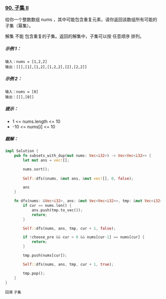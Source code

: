 ### [90. 子集 II](https://leetcode.cn/problems/subsets-ii/)

给你一个整数数组 nums ，其中可能包含重复元素，请你返回该数组所有可能的子集（幂集）。

解集 不能 包含重复的子集。返回的解集中，子集可以按 任意顺序 排列。



##### 示例 1：
```
输入：nums = [1,2,2]
输出：[[],[1],[1,2],[1,2,2],[2],[2,2]]
```

##### 示例 2：
```
输入：nums = [0]
输出：[[],[0]]
```

##### 提示：
- 1 <= nums.length <= 10
- -10 <= nums[i] <= 10

##### 题解：
```rust
impl Solution {
    pub fn subsets_with_dup(mut nums: Vec<i32>) -> Vec<Vec<i32>> {
        let mut ans = vec![];

        nums.sort();
        
        Self::dfs(&nums, &mut ans, &mut vec![], 0, false);

        ans
    }

    fn dfs(nums: &Vec<i32>, ans: &mut Vec<Vec<i32>>, tmp: &mut Vec<i32>, cur: usize, choose_pre: bool) {
        if cur == nums.len() {
            ans.push(tmp.to_vec());
            return;
        }

        Self::dfs(nums, ans, tmp, cur + 1, false);

        if !choose_pre && cur > 0 && nums[cur-1] == nums[cur] {
            return;
        }

        tmp.push(nums[cur]);

        Self::dfs(nums, ans, tmp, cur + 1, true);

        tmp.pop();
    }
}
```
`回溯` `子集`
